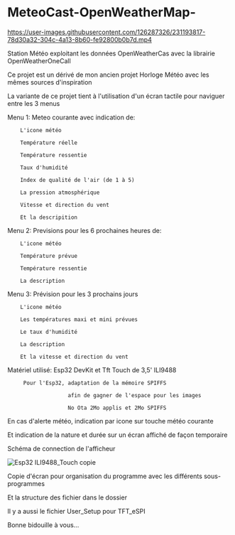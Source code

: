 # MeteoCast-OpenWeatherMap-

https://user-images.githubusercontent.com/126287326/231193817-78d30a32-304c-4a13-8b60-fe92800b0b7d.mp4

Station Météo exploitant les données OpenWeatherCas avec la librairie OpenWeatherOneCall

Ce projet est un dérivé de mon ancien projet Horloge Météo avec les mêmes sources d'inspiration

La variante de ce projet tient à l'utilisation d'un écran tactile pour naviguer entre les 3 menus

Menu 1: Meteo courante avec indication de:
 
        L'icone météo

        Température réelle
     
        Température ressentie
       
        Taux d'humidité
   
        Index de qualité de l'air (de 1 à 5)
     
        La pression atmosphérique
     
        Vitesse et direction du vent 
        
        Et la descripition
 
        
Menu 2: Previsions pour les 6 prochaines heures de: 

        L'icone météo 
        
        Température prévue 
        
        Température ressentie 
        
        La description 
        
        
Menu 3: Prévision pour les 3 prochains jours 

        L'icone météo 
        
        Les températures maxi et mini prévues 
        
        Le taux d'humidité 
        
        La description 
        
        Et la vitesse et direction du vent 
        
         
Matériel utilisé: Esp32 DevKit et Tft Touch de 3,5' ILI9488 

         Pour l'Esp32, adaptation de la mémoire SPIFFS 
         
                       afin de gagner de l'espace pour les images 
                       
                       No Ota 2Mo applis et 2Mo SPIFFS 
                       
 
En cas d'alerte météo, indication par icone sur touche météo courante

Et indication de la nature et durée sur un écran affiché de façon temporaire 
 
 
 
Schéma de connection de l'afficheur  


![Esp32 ILI9488_Touch copie](https://user-images.githubusercontent.com/126287326/231236152-1e4a359f-b6f9-4e60-970b-76f13b8d5a03.jpg)

        
Copie d'écran pour organisation du programme avec les différents sous-programmes

Et la structure des fichier dans le dossier

Il y a aussi le fichier User_Setup pour TFT_eSPI

Bonne bidouille à vous...

